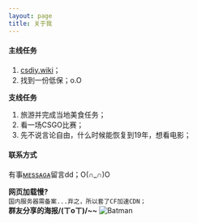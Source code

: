 ```yaml
---
layout: page
title: 关于我
---
```

#### 主线任务
1. [csdiy.wiki](https://csdiy.wiki/)；
2. 找到一份低保；o.O

**支线任务**
1. 旅游并完成当地美食任务；
2. 看一场CSGO比赛；
3. 先不说言论自由，什么时候能恢复到19年，想看电影；

#### 联系方式
有事[ᴍᴇssᴀɢᴀ](/Message)留言dd；O(∩_∩)O

**网页加载慢?**
<br>`国内服务器需备案...弃之，所以套了CF加速CDN；`<br>
**群友分享的海报/(ㄒoㄒ)/~~**
![Batman](https://aroucc.oss-cn-hangzhou.aliyuncs.com/images/xinbianfuxia.jpg)
